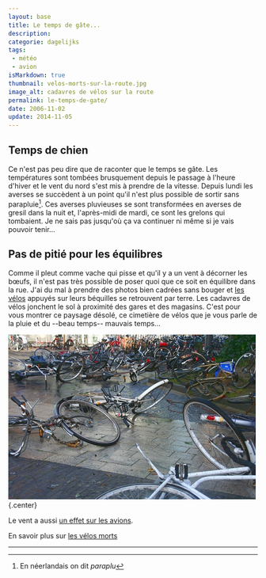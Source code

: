 ```yaml
---
layout: base
title: Le temps de gâte...
description: 
categorie: dagelijks
tags: 
 - météo
 - avion
isMarkdown: true
thumbnail: velos-morts-sur-la-route.jpg
image_alt: cadavres de vélos sur la route
permalink: le-temps-de-gate/
date: 2006-11-02
update: 2014-11-05
---
```




## Temps de chien

Ce n'est pas peu dire que de raconter que le temps se gâte. Les températures sont tombées brusquement depuis le passage à l'heure d'hiver et le vent du nord s'est mis à prendre de la vitesse. Depuis lundi les averses se succèdent à un point qu'il n'est plus possible de sortir sans parapluie[^1]. Ces averses pluvieuses se sont transformées en averses de gresil dans la nuit et, l'après-midi de mardi, ce sont les grelons qui tombaient. Je ne sais pas jusqu'où ça va continuer ni même si je vais pouvoir tenir...

## Pas de pitié pour les équilibres

Comme il pleut comme vache qui pisse et qu'il y a un vent à décorner les bœufs, il n'est pas très possible de poser quoi que ce soit en équilibre dans la rue. J'ai du mal à prendre des photos bien cadrées sans bouger et [les vélos](/tag/vélo) appuyés sur leurs béquilles se retrouvent par terre. Les cadavres de vélos jonchent le sol à proximité des gares et des magasins. C'est pour vous montrer ce paysage désolé, ce cimetière de vélos que je vous parle de la pluie et du --beau temps-- mauvais temps...

![cadavres de vélos sur la route](velos-morts-sur-la-route.jpg){.center}

Le vent a aussi [un effet sur les avions](/les-avions-bas).

En savoir plus sur [les vélos morts](/Les-velos-morts)

---
[^1]: En néerlandais on dit *paraplu*